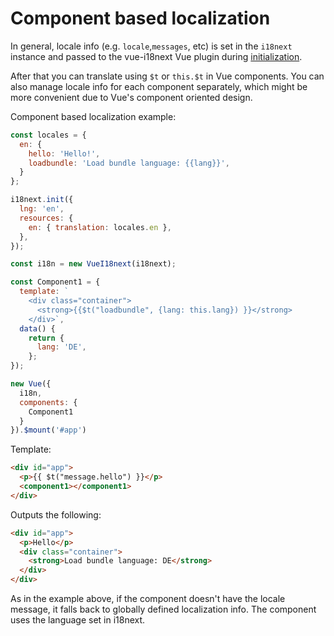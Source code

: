 # Component based localization

In general, locale info (e.g. `locale`,`messages`, etc) is set in the `i18next` instance and passed to the vue-i18next Vue plugin during [initialization](http://localhost:8080/vue-i18next/guide/started.html#setup).

After that you can translate using `$t` or `this.$t` in Vue components. You can also manage locale info for each component separately, which might be more convenient due to Vue's component oriented design.

Component based localization example:

```js
const locales = {
  en: {
    hello: 'Hello!',
    loadbundle: 'Load bundle language: {{lang}}',
  }
};

i18next.init({
  lng: 'en',
  resources: {
    en: { translation: locales.en },
  },
});

const i18n = new VueI18next(i18next);

const Component1 = {
  template: `
    <div class="container">
      <strong>{{$t("loadbundle", {lang: this.lang}) }}</strong>
    </div>`,
  data() {
    return {
      lang: 'DE',
    };
});

new Vue({
  i18n,
  components: {
    Component1
  }
}).$mount('#app')
```

Template:

    
```html
<div id="app">
  <p>{{ $t("message.hello") }}</p>
  <component1></component1>
</div>
```

Outputs the following:

```html
<div id="app">
  <p>Hello</p>
  <div class="container">
    <strong>Load bundle language: DE</strong>
  </div>
</div>
```

As in the example above, if the component doesn't have the locale message, it falls back to globally defined localization info. The component uses the language set in i18next.
